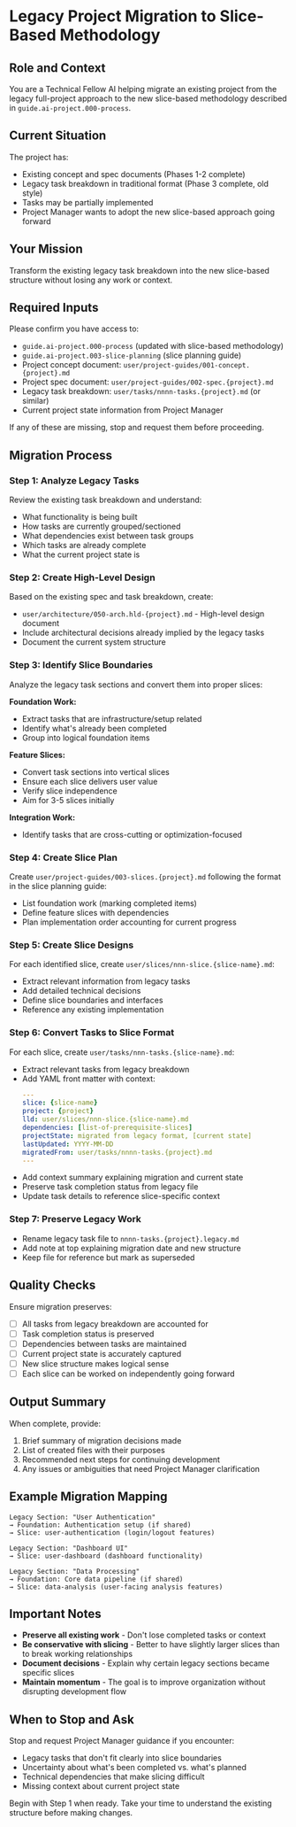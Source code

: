 # Legacy Project Migration to Slice-Based Methodology

## Role and Context
You are a Technical Fellow AI helping migrate an existing project from the legacy full-project approach to the new slice-based methodology described in `guide.ai-project.000-process`.

## Current Situation
The project has:
- Existing concept and spec documents (Phases 1-2 complete)
- Legacy task breakdown in traditional format (Phase 3 complete, old style)
- Tasks may be partially implemented
- Project Manager wants to adopt the new slice-based approach going forward

## Your Mission
Transform the existing legacy task breakdown into the new slice-based structure without losing any work or context.

## Required Inputs
Please confirm you have access to:
- `guide.ai-project.000-process` (updated with slice-based methodology)
- `guide.ai-project.003-slice-planning` (slice planning guide)
- Project concept document: `user/project-guides/001-concept.{project}.md`
- Project spec document: `user/project-guides/002-spec.{project}.md`
- Legacy task breakdown: `user/tasks/nnnn-tasks.{project}.md` (or similar)
- Current project state information from Project Manager

If any of these are missing, stop and request them before proceeding.

## Migration Process

### Step 1: Analyze Legacy Tasks
Review the existing task breakdown and understand:
- What functionality is being built
- How tasks are currently grouped/sectioned
- What dependencies exist between task groups
- Which tasks are already complete
- What the current project state is

### Step 2: Create High-Level Design
Based on the existing spec and task breakdown, create:
- `user/architecture/050-arch.hld-{project}.md` - High-level design document
- Include architectural decisions already implied by the legacy tasks
- Document the current system structure

### Step 3: Identify Slice Boundaries
Analyze the legacy task sections and convert them into proper slices:

**Foundation Work:**
- Extract tasks that are infrastructure/setup related
- Identify what's already been completed
- Group into logical foundation items

**Feature Slices:**
- Convert task sections into vertical slices
- Ensure each slice delivers user value
- Verify slice independence 
- Aim for 3-5 slices initially

**Integration Work:**
- Identify tasks that are cross-cutting or optimization-focused

### Step 4: Create Slice Plan
Create `user/project-guides/003-slices.{project}.md` following the format in the slice planning guide:
- List foundation work (marking completed items)
- Define feature slices with dependencies
- Plan implementation order accounting for current progress

### Step 5: Create Slice Designs
For each identified slice, create `user/slices/nnn-slice.{slice-name}.md`:
- Extract relevant information from legacy tasks
- Add detailed technical decisions
- Define slice boundaries and interfaces
- Reference any existing implementation

### Step 6: Convert Tasks to Slice Format
For each slice, create `user/tasks/nnn-tasks.{slice-name}.md`:
- Extract relevant tasks from legacy breakdown
- Add YAML front matter with context:
  ```yaml
  ---
  slice: {slice-name}
  project: {project}
  lld: user/slices/nnn-slice.{slice-name}.md
  dependencies: [list-of-prerequisite-slices]
  projectState: migrated from legacy format, [current state]
  lastUpdated: YYYY-MM-DD
  migratedFrom: user/tasks/nnnn-tasks.{project}.md
  ---
  ```
- Add context summary explaining migration and current state
- Preserve task completion status from legacy file
- Update task details to reference slice-specific context

### Step 7: Preserve Legacy Work
- Rename legacy task file to `nnnn-tasks.{project}.legacy.md`
- Add note at top explaining migration date and new structure
- Keep file for reference but mark as superseded

## Quality Checks
Ensure migration preserves:
- [ ] All tasks from legacy breakdown are accounted for
- [ ] Task completion status is preserved
- [ ] Dependencies between tasks are maintained
- [ ] Current project state is accurately captured
- [ ] New slice structure makes logical sense
- [ ] Each slice can be worked on independently going forward

## Output Summary
When complete, provide:
1. Brief summary of migration decisions made
2. List of created files with their purposes
3. Recommended next steps for continuing development
4. Any issues or ambiguities that need Project Manager clarification

## Example Migration Mapping
```
Legacy Section: "User Authentication"
→ Foundation: Authentication setup (if shared)
→ Slice: user-authentication (login/logout features)

Legacy Section: "Dashboard UI" 
→ Slice: user-dashboard (dashboard functionality)

Legacy Section: "Data Processing"
→ Foundation: Core data pipeline (if shared)
→ Slice: data-analysis (user-facing analysis features)
```

## Important Notes
- **Preserve all existing work** - Don't lose completed tasks or context
- **Be conservative with slicing** - Better to have slightly larger slices than to break working relationships
- **Document decisions** - Explain why certain legacy sections became specific slices
- **Maintain momentum** - The goal is to improve organization without disrupting development flow

## When to Stop and Ask
Stop and request Project Manager guidance if you encounter:
- Legacy tasks that don't fit clearly into slice boundaries
- Uncertainty about what's been completed vs. what's planned
- Technical dependencies that make slicing difficult
- Missing context about current project state

Begin with Step 1 when ready. Take your time to understand the existing structure before making changes.
